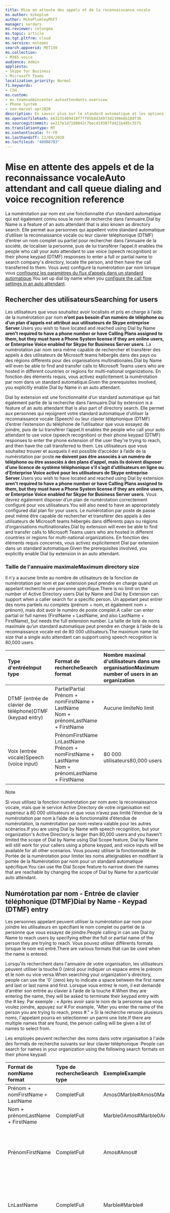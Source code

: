 ```yaml
---
title: Mise en attente des appels et de la reconnaissance vocale
ms.author: mikeplum
author: MikePlumleyMSFT
manager: serdars
ms.reviewer: colongma
ms.topic: article
ms.tgt.pltfrm: cloud
ms.service: msteams
search.appverid: MET150
ms.collection:
- M365-voice
audience: Admin
appliesto:
- Skype for Business
- Microsoft Teams
localization_priority: Normal
f1.keywords:
- CSH
ms.custom:
- ms.teamsadmincenter.autoattendants.overview
- Phone System
- seo-marvel-apr2020
description: En savoir plus sur le standard automatique et les options de numérotation de la file d’attente et de reconnaissance vocale dans Teams.
ms.openlocfilehash: b63235409418f7ff05b8d34973d2390e6b18df36
ms.sourcegitcommit: ee217e1d7188842c7becd19387fd421b485c3575
ms.translationtype: MT
ms.contentlocale: fr-FR
ms.lasthandoff: 11/04/2020
ms.locfileid: "48908703"
---
```

# <a name="auto-attendant-and-call-queue-dialing-and-voice-recognition-reference"></a><span data-ttu-id="b27c0-103">Mise en attente des appels et de la reconnaissance vocale</span><span class="sxs-lookup"><span data-stu-id="b27c0-103">Auto attendant and call queue dialing and voice recognition reference</span></span>

<span data-ttu-id="b27c0-104">La numérotation par nom est une fonctionnalité d’un standard automatique qui est également connu sous le nom de recherche dans l’annuaire.</span><span class="sxs-lookup"><span data-stu-id="b27c0-104">Dial by Name is a feature of an auto attendant that is also known as directory search.</span></span> <span data-ttu-id="b27c0-105">Elle permet aux personnes qui appellent votre standard automatique d’utiliser la reconnaissance vocale ou leur clavier téléphonique (DTMF) d’entrer un nom complet ou partiel pour rechercher dans l’annuaire de la société, de localiser la personne, puis de lui transférer l’appel.</span><span class="sxs-lookup"><span data-stu-id="b27c0-105">It enables the people who call your auto attendant to use voice (speech recognition) or their phone keypad (DTMF) responses to enter a full or partial name to search company's directory, locate the person, and then have the call transferred to them.</span></span> <span data-ttu-id="b27c0-106">Vous avez configuré la numérotation par nom lorsque vous [configurez les paramètres du flux d’appels dans un standard automatique](create-a-phone-system-auto-attendant.md#call-flow).</span><span class="sxs-lookup"><span data-stu-id="b27c0-106">You set up dial by name when you [configure the call flow settings in an auto attendant](create-a-phone-system-auto-attendant.md#call-flow).</span></span>

## <a name="searching-for-users"></a><span data-ttu-id="b27c0-107">Rechercher des utilisateurs</span><span class="sxs-lookup"><span data-stu-id="b27c0-107">Searching for users</span></span>

<span data-ttu-id="b27c0-108">Les utilisateurs que vous souhaitez avoir localisés et pris en charge à l’aide de la numérotation par nom **n’ont pas besoin d’un numéro de téléphone ou d’un plan d’appels est attribué aux utilisateurs de Skype entreprise Server**.</span><span class="sxs-lookup"><span data-stu-id="b27c0-108">Users you wish to have located and reached using Dial by Name **aren't required to have a phone number or have Calling Plans assigned to them, but they must have a Phone System license if they are online users, or Enterprise Voice enabled for Skype for Business Server users**.</span></span> <span data-ttu-id="b27c0-109">La numérotation par nom sera même capable de rechercher et transférer des appels à des utilisateurs de Microsoft teams hébergés dans des pays ou des régions différents pour des organisations multinationales.</span><span class="sxs-lookup"><span data-stu-id="b27c0-109">Dial by Name will even be able to find and transfer calls to Microsoft Teams users who are hosted in different countries or regions for multi-national organizations.</span></span> <span data-ttu-id="b27c0-110">En fonction des éléments requis, vous activez explicitement la numérotation par nom dans un standard automatique.</span><span class="sxs-lookup"><span data-stu-id="b27c0-110">Given the prerequisites involved, you explicitly enable Dial by Name in an auto attendant.</span></span>

<span data-ttu-id="b27c0-111">Dial by extension est une fonctionnalité d’un standard automatique qui fait également partie de la recherche dans l’annuaire.</span><span class="sxs-lookup"><span data-stu-id="b27c0-111">Dial by extension is a feature of an auto attendant that is also part of directory search.</span></span> <span data-ttu-id="b27c0-112">Elle permet aux personnes qui rejoignent votre standard automatique d’utiliser la reconnaissance vocale (Speech) ou leur clavier téléphonique (DTMF) d’entrer l’extension du téléphone de l’utilisateur que vous essayez de joindre, puis de lui transférer l’appel.</span><span class="sxs-lookup"><span data-stu-id="b27c0-112">It enables the people who call your auto attendant to use voice (speech recognition) or their phone keypad (DTMF) responses to enter the phone extension of the user they're trying to reach, and then have the call transferred to them.</span></span> <span data-ttu-id="b27c0-113">Les utilisateurs que vous souhaitez trouver et auxquels il est possible d’accéder à l’aide de la numérotation par poste  **ne doivent pas être associés à un numéro de téléphone ou être associés à des plans d’appel, mais ils doivent disposer d’une licence de système téléphonique s’il s’agit d’utilisateurs en ligne ou d’Enterprise Voice activé pour les utilisateurs de Skype entreprise Server**.</span><span class="sxs-lookup"><span data-stu-id="b27c0-113">Users you wish to have located and reached using Dial by extension  **aren't required to have a phone number or have Calling Plans assigned to them, but they must have a Phone System license if they are online users, or Enterprise Voice enabled for Skype for Business Server users**.</span></span> <span data-ttu-id="b27c0-114">Vous devrez également disposer d’un plan de numérotation correctement configuré pour vos utilisateurs.</span><span class="sxs-lookup"><span data-stu-id="b27c0-114">You will also need to have an appropriately configured dial plan for your users.</span></span> <span data-ttu-id="b27c0-115">Le numérotation par poste de passe peut même être capable de rechercher et transférer des appels à des utilisateurs de Microsoft teams hébergés dans différents pays ou régions d’organisations multinationales.</span><span class="sxs-lookup"><span data-stu-id="b27c0-115">Dial by extension  will even be able to find and transfer calls to Microsoft Teams users who are hosted in different countries or regions for multi-national organizations.</span></span> <span data-ttu-id="b27c0-116">En fonction des éléments requis concernés, vous activez explicitement Dial par extension dans un standard automatique.</span><span class="sxs-lookup"><span data-stu-id="b27c0-116">Given the prerequisites involved, you explicitly enable Dial by extension in an auto attendant.</span></span>

### <a name="maximum-directory-size"></a><span data-ttu-id="b27c0-117">Taille de l'annuaire maximale</span><span class="sxs-lookup"><span data-stu-id="b27c0-117">Maximum directory size</span></span>

<span data-ttu-id="b27c0-118">Il n’y a aucune limite au nombre de utilisateurs de la fonction de numérotation par nom et par extension peut prendre en charge quand un appelant recherche une personne spécifique.</span><span class="sxs-lookup"><span data-stu-id="b27c0-118">There is no limit on the number of Active Directory users  Dial by Name and Dial by Extension can support when a caller search for a specific person.</span></span> <span data-ttu-id="b27c0-119">Un appelant peut entrer des noms partiels ou complets (prénom + nom, et également nom + prénom), mais doit avoir le numéro de poste complet.</span><span class="sxs-lookup"><span data-stu-id="b27c0-119">A caller can enter partial or full names (FirstName + LastName, and also LastName + FirstName), but needs the full extension number.</span></span> <span data-ttu-id="b27c0-120">La taille de liste de noms maximale qu’un standard automatique peut prendre en charge à l’aide de la reconnaissance vocale est de 80 000 utilisateurs.</span><span class="sxs-lookup"><span data-stu-id="b27c0-120">The maximum name list size that a single auto attendant can support using speech recognition is 80,000 users.</span></span>
  
|<span data-ttu-id="b27c0-121">Type d'entrée</span><span class="sxs-lookup"><span data-stu-id="b27c0-121">Input type</span></span>|<span data-ttu-id="b27c0-122">Format de recherche</span><span class="sxs-lookup"><span data-stu-id="b27c0-122">Search format</span></span>|<span data-ttu-id="b27c0-123">Nombre maximal d'utilisateurs dans une organisation</span><span class="sxs-lookup"><span data-stu-id="b27c0-123">Maximum number of users in an organization</span></span>|
|:-----|:-----|:-----|
|<span data-ttu-id="b27c0-124">DTMF (entrée de clavier de téléphone)</span><span class="sxs-lookup"><span data-stu-id="b27c0-124">DTMF (keypad entry)</span></span> |<span data-ttu-id="b27c0-125">Partiel</span><span class="sxs-lookup"><span data-stu-id="b27c0-125">Partial</span></span>  <br/> <span data-ttu-id="b27c0-126">Prénom + nom</span><span class="sxs-lookup"><span data-stu-id="b27c0-126">FirstName + LastName</span></span>  <br/> <span data-ttu-id="b27c0-127">Nom + prénom</span><span class="sxs-lookup"><span data-stu-id="b27c0-127">LastName + FirstName</span></span> |<span data-ttu-id="b27c0-128">Aucune limite</span><span class="sxs-lookup"><span data-stu-id="b27c0-128">No limit</span></span>  |
|<span data-ttu-id="b27c0-129">Voix (entrée vocale)</span><span class="sxs-lookup"><span data-stu-id="b27c0-129">Speech (voice input)</span></span> |<span data-ttu-id="b27c0-130">Prénom</span><span class="sxs-lookup"><span data-stu-id="b27c0-130">FirstName</span></span>  <br/> <span data-ttu-id="b27c0-131">Ln</span><span class="sxs-lookup"><span data-stu-id="b27c0-131">LastName</span></span>  <br/> <span data-ttu-id="b27c0-132">Prénom + nom</span><span class="sxs-lookup"><span data-stu-id="b27c0-132">FirstName + LastName</span></span>  <br/> <span data-ttu-id="b27c0-133">Nom + prénom</span><span class="sxs-lookup"><span data-stu-id="b27c0-133">LastName + FirstName</span></span>  | <span data-ttu-id="b27c0-134">80 000 utilisateurs</span><span class="sxs-lookup"><span data-stu-id="b27c0-134">80,000 users</span></span> |

> [!NOTE]
> <span data-ttu-id="b27c0-135">Si vous utilisez la fonction numérotation par nom avec la reconnaissance vocale, mais que le service Active Directory de votre organisation est supérieur à 80 000 utilisateurs et que vous n’avez pas limité l’étendue de la numérotation par nom à l’aide de la fonctionnalité d’étendue de numérotation, la numérotation par nom restera valable pour les autres scénarios.</span><span class="sxs-lookup"><span data-stu-id="b27c0-135">If you are using Dial by Name with speech recognition, but your organization's Active Directory is larger than 80,000 users and you haven't limited the scope of Dial by Name using Dial Scope feature, Dial by Name will still work for your callers using a phone keypad, and voice inputs will be available for all other scenarios.</span></span> <span data-ttu-id="b27c0-136">Vous pouvez utiliser la fonctionnalité de Portée de la numérotation pour limiter les noms atteignables en modifiant la portée de la Numérotation par nom pour un standard automatique spécifique.</span><span class="sxs-lookup"><span data-stu-id="b27c0-136">You can use the Dial Scope feature to narrow down the names that are reachable by changing the scope of Dial by Name for a particular auto attendant.</span></span>
  
## <a name="dial-by-name---keypad-dtmf-entry"></a><span data-ttu-id="b27c0-137">Numérotation par nom - Entrée de clavier téléphonique (DTMF)</span><span class="sxs-lookup"><span data-stu-id="b27c0-137">Dial by Name - Keypad (DTMF) entry</span></span>
<span data-ttu-id="b27c0-138">Les personnes appelant peuvent utiliser la numérotation par nom pour joindre les utilisateurs en spécifiant le nom complet ou partiel de la personne que vous essayez de joindre.</span><span class="sxs-lookup"><span data-stu-id="b27c0-138">People calling in can use Dial by Name to reach users by specifying either the full or partial name of the person they are trying to reach.</span></span> <span data-ttu-id="b27c0-139">Vous pouvez utiliser différents formats lorsque le nom est entré.</span><span class="sxs-lookup"><span data-stu-id="b27c0-139">There are various formats that can be used when the name is entered.</span></span>

<span data-ttu-id="b27c0-140">Lorsqu'ils recherchent dans l'annuaire de votre organisation, les utilisateurs peuvent utiliser la touche 0 (zéro) pour indiquer un espace entre le prénom et le nom ou vice versa.</span><span class="sxs-lookup"><span data-stu-id="b27c0-140">When searching your organization's directory, people can use the '0' (zero) key to indicate a space between the first name and last or last name and first.</span></span> <span data-ttu-id="b27c0-141">Lorsque vous entrez le nom, il est demandé d’arrêter son entrée au clavier à l’aide de la touche #.</span><span class="sxs-lookup"><span data-stu-id="b27c0-141">When they are entering the name, they will be asked to terminate their keypad entry with the # key.</span></span> <span data-ttu-id="b27c0-142">Par exemple : « Après avoir saisi le nom de la personne que vous voulez joindre, appuyez sur #.</span><span class="sxs-lookup"><span data-stu-id="b27c0-142">For example, "After you enter the name of the person you are trying to reach, press #."</span></span> <span data-ttu-id="b27c0-143">» Si la recherche renvoie plusieurs noms, l'appelant pourra en sélectionner un parmi une liste.</span><span class="sxs-lookup"><span data-stu-id="b27c0-143">If there are multiple names that are found, the person calling will be given a list of names to select from.</span></span>
  
<span data-ttu-id="b27c0-144">Les employés peuvent rechercher des noms dans votre organisation à l'aide des formats de recherche suivants sur leur clavier téléphonique :</span><span class="sxs-lookup"><span data-stu-id="b27c0-144">People can search for names in your organization using the following search formats on their phone keypad:</span></span>
  
|<span data-ttu-id="b27c0-145">Format de nom</span><span class="sxs-lookup"><span data-stu-id="b27c0-145">Name format</span></span>|<span data-ttu-id="b27c0-146">Type de recherche</span><span class="sxs-lookup"><span data-stu-id="b27c0-146">Search type</span></span>|<span data-ttu-id="b27c0-147">Exemple</span><span class="sxs-lookup"><span data-stu-id="b27c0-147">Example</span></span>|<span data-ttu-id="b27c0-148">Résultat de recherche</span><span class="sxs-lookup"><span data-stu-id="b27c0-148">Search result</span></span>|
|:-----|:-----|:-----|:-----|
|<span data-ttu-id="b27c0-149">Prénom + nom</span><span class="sxs-lookup"><span data-stu-id="b27c0-149">FirstName + LastName</span></span> |<span data-ttu-id="b27c0-150">Complet</span><span class="sxs-lookup"><span data-stu-id="b27c0-150">Full</span></span>  |<span data-ttu-id="b27c0-151">Amos0Marble#</span><span class="sxs-lookup"><span data-stu-id="b27c0-151">Amos0Marble#</span></span> |<span data-ttu-id="b27c0-152">Amos Marble</span><span class="sxs-lookup"><span data-stu-id="b27c0-152">Amos Marble</span></span> |
|<span data-ttu-id="b27c0-153">Nom + prénom</span><span class="sxs-lookup"><span data-stu-id="b27c0-153">LastName + FirstName</span></span> |<span data-ttu-id="b27c0-154">Complet</span><span class="sxs-lookup"><span data-stu-id="b27c0-154">Full</span></span> |<span data-ttu-id="b27c0-155">Marble0Amos#</span><span class="sxs-lookup"><span data-stu-id="b27c0-155">Marble0Amos#</span></span>  |<span data-ttu-id="b27c0-156">Amos Marble</span><span class="sxs-lookup"><span data-stu-id="b27c0-156">Amos Marble</span></span> |
|<span data-ttu-id="b27c0-157">Prénom</span><span class="sxs-lookup"><span data-stu-id="b27c0-157">FirstName</span></span>  |<span data-ttu-id="b27c0-158">Complet</span><span class="sxs-lookup"><span data-stu-id="b27c0-158">Full</span></span>   |<span data-ttu-id="b27c0-159">Amos#</span><span class="sxs-lookup"><span data-stu-id="b27c0-159">Amos#</span></span>   |<span data-ttu-id="b27c0-160">Appuyez sur 1 pour Amos Marble</span><span class="sxs-lookup"><span data-stu-id="b27c0-160">Press 1 for Amos Marble</span></span>  <br/> <span data-ttu-id="b27c0-161">Appuyez sur 2 pour Amos Marcus</span><span class="sxs-lookup"><span data-stu-id="b27c0-161">Press 2 for Amos Marcus</span></span> |
|<span data-ttu-id="b27c0-162">Ln</span><span class="sxs-lookup"><span data-stu-id="b27c0-162">LastName</span></span> |<span data-ttu-id="b27c0-163">Complet</span><span class="sxs-lookup"><span data-stu-id="b27c0-163">Full</span></span> |<span data-ttu-id="b27c0-164">Marble#</span><span class="sxs-lookup"><span data-stu-id="b27c0-164">Marble#</span></span>  |<span data-ttu-id="b27c0-165">Appuyez sur 1 pour Amos Marble</span><span class="sxs-lookup"><span data-stu-id="b27c0-165">Press 1 for Amos Marble</span></span>  <br/> <span data-ttu-id="b27c0-166">Appuyez sur 2 pour Mary Marble</span><span class="sxs-lookup"><span data-stu-id="b27c0-166">Press 2 for Mary Marble</span></span> |
|<span data-ttu-id="b27c0-167">Prénom ou nom</span><span class="sxs-lookup"><span data-stu-id="b27c0-167">FirstName or LastName</span></span> |<span data-ttu-id="b27c0-168">Partiel</span><span class="sxs-lookup"><span data-stu-id="b27c0-168">Partial</span></span> |<span data-ttu-id="b27c0-169">Mar#</span><span class="sxs-lookup"><span data-stu-id="b27c0-169">Mar#</span></span> |<span data-ttu-id="b27c0-170">Appuyez sur 1 pour Mary Marble</span><span class="sxs-lookup"><span data-stu-id="b27c0-170">Press 1 for Mary Marble</span></span>  <br/> <span data-ttu-id="b27c0-171">Appuyez sur 2 pour Mary Jones</span><span class="sxs-lookup"><span data-stu-id="b27c0-171">Press 2 for Mary Jones</span></span>  <br/> <span data-ttu-id="b27c0-172">Appuyez sur 3 pour Amos Marcus</span><span class="sxs-lookup"><span data-stu-id="b27c0-172">Press 3 for Amos Marcus</span></span> |
|<span data-ttu-id="b27c0-173">Prénom + nom</span><span class="sxs-lookup"><span data-stu-id="b27c0-173">FirsName + LastName</span></span> |<span data-ttu-id="b27c0-174">Partiel</span><span class="sxs-lookup"><span data-stu-id="b27c0-174">Partial</span></span> |<span data-ttu-id="b27c0-175">Amos0Mar #</span><span class="sxs-lookup"><span data-stu-id="b27c0-175">Amos0Mar#</span></span> |<span data-ttu-id="b27c0-176">Appuyez sur 1 pour Amos Marble</span><span class="sxs-lookup"><span data-stu-id="b27c0-176">Press 1 for Amos Marble</span></span>  <br/> <span data-ttu-id="b27c0-177">Appuyez sur 2 pour Amos Marcus</span><span class="sxs-lookup"><span data-stu-id="b27c0-177">Press 2 for Amos Marcus</span></span> |
|<span data-ttu-id="b27c0-178">Nom + prénom</span><span class="sxs-lookup"><span data-stu-id="b27c0-178">LastName + FirstName</span></span> |<span data-ttu-id="b27c0-179">Partiel</span><span class="sxs-lookup"><span data-stu-id="b27c0-179">Partial</span></span> |<span data-ttu-id="b27c0-180">Mar0Am#</span><span class="sxs-lookup"><span data-stu-id="b27c0-180">Mar0Am#</span></span> |<span data-ttu-id="b27c0-181">Appuyez sur 1 pour Amos Marble</span><span class="sxs-lookup"><span data-stu-id="b27c0-181">Press 1 for Amos Marble</span></span>  <br/> <span data-ttu-id="b27c0-182">Appuyez sur 2 pour Amos Marcus</span><span class="sxs-lookup"><span data-stu-id="b27c0-182">Press 2 for Amos Marcus</span></span> |

<span data-ttu-id="b27c0-183">Plusieurs caractères spéciaux sont utilisés pour rechercher des personnes à l'aide d'un clavier téléphonique.</span><span class="sxs-lookup"><span data-stu-id="b27c0-183">There are several special characters that are used when searching for people using a phone keypad.</span></span> <span data-ttu-id="b27c0-184">Par exemple, la personne sera invitée à utiliser la touche dièse (#), tandis que la touche zéro (0) est utilisée pour un espace entre les noms.</span><span class="sxs-lookup"><span data-stu-id="b27c0-184">For example, the person will be asked to use the pound key (#), while the zero (0) key is used for a space between names.</span></span> <span data-ttu-id="b27c0-185">Appuyer sur la touche étoile (\*) permet de répéter la liste des correspondances de noms.</span><span class="sxs-lookup"><span data-stu-id="b27c0-185">Pressing the star key (\*) will repeat the list of matching names to the person.</span></span>
  
|<span data-ttu-id="b27c0-186">Caractère spécial du clavier téléphonique</span><span class="sxs-lookup"><span data-stu-id="b27c0-186">Special phone keypad character</span></span>|<span data-ttu-id="b27c0-187">Signification</span><span class="sxs-lookup"><span data-stu-id="b27c0-187">What it means</span></span>|
|:-----|:-----|
|#   |<span data-ttu-id="b27c0-188">Caractère de fin de saisie d'un nom</span><span class="sxs-lookup"><span data-stu-id="b27c0-188">End character when entering a name.</span></span> |
|<span data-ttu-id="b27c0-189">0,4</span><span class="sxs-lookup"><span data-stu-id="b27c0-189">0</span></span>   |<span data-ttu-id="b27c0-190">Espace entre les noms</span><span class="sxs-lookup"><span data-stu-id="b27c0-190">Space between names.</span></span> |
|*    |<span data-ttu-id="b27c0-191">Répétition de la liste de correspondances de noms</span><span class="sxs-lookup"><span data-stu-id="b27c0-191">Repeat the list of matching names.</span></span> |

### <a name="dial-by-name---name-recognition-with-speech"></a><span data-ttu-id="b27c0-192">Numérotation par nom - Reconnaissance vocale de nom</span><span class="sxs-lookup"><span data-stu-id="b27c0-192">Dial by Name - Name recognition with speech</span></span>

<span data-ttu-id="b27c0-193">Les personnes peuvent effectuer des recherches dans leur organisation par le biais de leur voix (reconnaissance vocale).</span><span class="sxs-lookup"><span data-stu-id="b27c0-193">People can search for others in their organization with their voice (speech recognition).</span></span> <span data-ttu-id="b27c0-194">Ils peuvent également joindre tout le monde dans Active Directory en indiquant le nom complet ou partiel de la personne qu’il essaie de rechercher.</span><span class="sxs-lookup"><span data-stu-id="b27c0-194">They can also reach anyone in  Active Directory by saying the full or partial name of the person they are trying to locate.</span></span> <span data-ttu-id="b27c0-195">L’utilisation des entrées vocales peut reconnaître les noms dans divers formats, dont prénom, nom, prénom + nom ou nom + prénom.</span><span class="sxs-lookup"><span data-stu-id="b27c0-195">Using voice inputs can recognize names in various formats, including FirstName, LastName, FirstName + LastName, or LastName + FirstName.</span></span>
  
<span data-ttu-id="b27c0-196">Vous pouvez activer la reconnaissance vocale pour un standard automatique, mais celle-ci n’est pas désactivée.</span><span class="sxs-lookup"><span data-stu-id="b27c0-196">You can enable speech recognition for an auto attendant, but phone keypad entry (DTMF) isn't disabled.</span></span> <span data-ttu-id="b27c0-197">Le clavier numérique peut être utilisé à tout moment, même si la reconnaissance vocale est activée sur le standard automatique.</span><span class="sxs-lookup"><span data-stu-id="b27c0-197">Phone keypad entry can be used at any time even if speech recognition is enabled on the auto attendant.</span></span>
  
<span data-ttu-id="b27c0-198">Comme avec l’entrée de clavier téléphonique, si plusieurs noms sont trouvés, la personne qui appelle entend une liste de noms parmi lesquels sélectionner.</span><span class="sxs-lookup"><span data-stu-id="b27c0-198">As with phone keypad entry, if multiple names are found, the person calling hears a list of names to select from.</span></span>
  
<span data-ttu-id="b27c0-199">Les appelants peuvent prononcer les noms dans les formats suivants :</span><span class="sxs-lookup"><span data-stu-id="b27c0-199">Callers can say names in the following formats:</span></span>
  
|<span data-ttu-id="b27c0-200">Nom avec la reconnaissance vocale</span><span class="sxs-lookup"><span data-stu-id="b27c0-200">Name with speech</span></span>|<span data-ttu-id="b27c0-201">Type de recherche</span><span class="sxs-lookup"><span data-stu-id="b27c0-201">Search type</span></span>|<span data-ttu-id="b27c0-202">Exemple</span><span class="sxs-lookup"><span data-stu-id="b27c0-202">Example</span></span>|<span data-ttu-id="b27c0-203">Résultat de recherche</span><span class="sxs-lookup"><span data-stu-id="b27c0-203">Search result</span></span>|
|:-----|:-----|:-----|:-----|
|<span data-ttu-id="b27c0-204">Prénom + nom</span><span class="sxs-lookup"><span data-stu-id="b27c0-204">FirstName + LastName</span></span> |<span data-ttu-id="b27c0-205">Complet</span><span class="sxs-lookup"><span data-stu-id="b27c0-205">Full</span></span> |<span data-ttu-id="b27c0-206">Amos Marble</span><span class="sxs-lookup"><span data-stu-id="b27c0-206">Amos Marble</span></span> |<span data-ttu-id="b27c0-207">Amos Marble</span><span class="sxs-lookup"><span data-stu-id="b27c0-207">Amos Marble</span></span> |
|<span data-ttu-id="b27c0-208">Nom + prénom</span><span class="sxs-lookup"><span data-stu-id="b27c0-208">LastName + FirstName</span></span> |<span data-ttu-id="b27c0-209">Complet</span><span class="sxs-lookup"><span data-stu-id="b27c0-209">Full</span></span>  |<span data-ttu-id="b27c0-210">Marble Amos</span><span class="sxs-lookup"><span data-stu-id="b27c0-210">Marble Amos</span></span> |<span data-ttu-id="b27c0-211">Amos Marble</span><span class="sxs-lookup"><span data-stu-id="b27c0-211">Amos Marble</span></span> |
|<span data-ttu-id="b27c0-212">Prénom</span><span class="sxs-lookup"><span data-stu-id="b27c0-212">FirstName</span></span> |<span data-ttu-id="b27c0-213">Complet</span><span class="sxs-lookup"><span data-stu-id="b27c0-213">Full</span></span> |<span data-ttu-id="b27c0-214">Amos</span><span class="sxs-lookup"><span data-stu-id="b27c0-214">Amos</span></span> |<span data-ttu-id="b27c0-215">Appuyez sur 1 ou dites 1 pour Amos Marble</span><span class="sxs-lookup"><span data-stu-id="b27c0-215">Press or say 1 for Amos Marble</span></span>  <br/> <span data-ttu-id="b27c0-216">Appuyez sur 2 ou dites 1 pour Amos Jones</span><span class="sxs-lookup"><span data-stu-id="b27c0-216">Press or say 2 for Amos Jones</span></span> |
|<span data-ttu-id="b27c0-217">Ln</span><span class="sxs-lookup"><span data-stu-id="b27c0-217">LastName</span></span> |<span data-ttu-id="b27c0-218">Complet</span><span class="sxs-lookup"><span data-stu-id="b27c0-218">Full</span></span> |<span data-ttu-id="b27c0-219">Marble</span><span class="sxs-lookup"><span data-stu-id="b27c0-219">Marble</span></span> |<span data-ttu-id="b27c0-220">Appuyez sur 1 ou dites 1 pour Amos Marble</span><span class="sxs-lookup"><span data-stu-id="b27c0-220">Press or say 1 for Amos Marble</span></span>  <br/> <span data-ttu-id="b27c0-221">Appuyez sur 2 ou dites 1 pour Ben Marble</span><span class="sxs-lookup"><span data-stu-id="b27c0-221">Press or say 2 for Ben Marble</span></span> |
|<span data-ttu-id="b27c0-222">Prénom ou nom</span><span class="sxs-lookup"><span data-stu-id="b27c0-222">FirstName or LastName</span></span> |<span data-ttu-id="b27c0-223">Partiel</span><span class="sxs-lookup"><span data-stu-id="b27c0-223">Partial</span></span> |<span data-ttu-id="b27c0-224">Mer</span><span class="sxs-lookup"><span data-stu-id="b27c0-224">Mar</span></span> |<span data-ttu-id="b27c0-225">Appuyez sur 1 ou dites 1 pour Mary Marble</span><span class="sxs-lookup"><span data-stu-id="b27c0-225">Press or say 1 for Mary Marble</span></span>  <br/> <span data-ttu-id="b27c0-226">Appuyez sur 2 ou dites 2 pour Mary Jones</span><span class="sxs-lookup"><span data-stu-id="b27c0-226">Press or say 2 for Mary Jones</span></span>  <br/> <span data-ttu-id="b27c0-227">Appuyez ou dites 3 pour Amos Marcus</span><span class="sxs-lookup"><span data-stu-id="b27c0-227">Press or say 3 for Amos Marcus</span></span> |
|<span data-ttu-id="b27c0-228">Prénom + nom</span><span class="sxs-lookup"><span data-stu-id="b27c0-228">FirsName + LastName</span></span> |<span data-ttu-id="b27c0-229">Partiel</span><span class="sxs-lookup"><span data-stu-id="b27c0-229">Partial</span></span> |<span data-ttu-id="b27c0-230">Amos mars</span><span class="sxs-lookup"><span data-stu-id="b27c0-230">Amos Mar</span></span> |<span data-ttu-id="b27c0-231">Appuyez sur 1 ou dites 1 pour Amos Marble</span><span class="sxs-lookup"><span data-stu-id="b27c0-231">Press or say 1 for Amos Marble</span></span>  <br/> <span data-ttu-id="b27c0-232">Appuyez sur 2 ou dites 2 pour Amos Marcus</span><span class="sxs-lookup"><span data-stu-id="b27c0-232">Press or say 2 for Amos Marcus</span></span> |


> [!NOTE]
> <span data-ttu-id="b27c0-233">Le nom d’un nouvel utilisateur peut nécessiter un délai de 36 heures (par nom) dans l’annuaire pour composer un numéro avec la reconnaissance vocale en raison d’un décalage de réplication Active Directory.</span><span class="sxs-lookup"><span data-stu-id="b27c0-233">It might take up to 36 hours for a new user to have their name listed in the directory for Dial by Name with speech recognition due to Active Directory replication lag.</span></span>
  
## <a name="language-support"></a><span data-ttu-id="b27c0-234">Prise en charge des langues</span><span class="sxs-lookup"><span data-stu-id="b27c0-234">Language support</span></span>

<span data-ttu-id="b27c0-235">Les langues suivantes sont disponibles pour la synthèse vocale utilisée avec les invites de courrier :</span><span class="sxs-lookup"><span data-stu-id="b27c0-235">The following languages are available for text-to-speech used with outgoing prompts:</span></span>
  
|-|-|-|
|:-----|:-----|:-----|
|<span data-ttu-id="b27c0-236">Arabe (EG)</span><span class="sxs-lookup"><span data-stu-id="b27c0-236">Arabic (EG)</span></span>  |<span data-ttu-id="b27c0-237">Anglais (NZ)</span><span class="sxs-lookup"><span data-stu-id="b27c0-237">English (NZ)</span></span>  |<span data-ttu-id="b27c0-238">Coréen (KO)</span><span class="sxs-lookup"><span data-stu-id="b27c0-238">Korean (KO)</span></span>  |
|<span data-ttu-id="b27c0-239">Chinois (HK)</span><span class="sxs-lookup"><span data-stu-id="b27c0-239">Chinese (HK)</span></span>  |<span data-ttu-id="b27c0-240">Anglais (Royaume-Uni)</span><span class="sxs-lookup"><span data-stu-id="b27c0-240">English (UK)</span></span> |<span data-ttu-id="b27c0-241">Norvégien (NO)</span><span class="sxs-lookup"><span data-stu-id="b27c0-241">Norwegian (NO)</span></span>  |
|<span data-ttu-id="b27c0-242">Chinois (TW)</span><span class="sxs-lookup"><span data-stu-id="b27c0-242">Chinese (TW)</span></span> |<span data-ttu-id="b27c0-243">Anglais (É.U.)</span><span class="sxs-lookup"><span data-stu-id="b27c0-243">English (US)</span></span> |<span data-ttu-id="b27c0-244">Polonais (PL)</span><span class="sxs-lookup"><span data-stu-id="b27c0-244">Polish (PL)</span></span>  |
|<span data-ttu-id="b27c0-245">Chinois (ZH)</span><span class="sxs-lookup"><span data-stu-id="b27c0-245">Chinese (ZH)</span></span> |<span data-ttu-id="b27c0-246">Finnois (FI)</span><span class="sxs-lookup"><span data-stu-id="b27c0-246">Finnish (FI)</span></span> |<span data-ttu-id="b27c0-247">Portugais (BR)</span><span class="sxs-lookup"><span data-stu-id="b27c0-247">Portuguese (BR)</span></span> |
|<span data-ttu-id="b27c0-248">Danois (DA)</span><span class="sxs-lookup"><span data-stu-id="b27c0-248">Danish (DA)</span></span>  |<span data-ttu-id="b27c0-249">Français (CA)</span><span class="sxs-lookup"><span data-stu-id="b27c0-249">French (CA)</span></span>  |<span data-ttu-id="b27c0-250">Portugais (PT)</span><span class="sxs-lookup"><span data-stu-id="b27c0-250">Portuguese (PT)</span></span> |
|<span data-ttu-id="b27c0-251">Néerlandais (NL)</span><span class="sxs-lookup"><span data-stu-id="b27c0-251">Dutch (NL)</span></span>   |<span data-ttu-id="b27c0-252">Français (FR)</span><span class="sxs-lookup"><span data-stu-id="b27c0-252">French (FR)</span></span>  |<span data-ttu-id="b27c0-253">Russe (RU)</span><span class="sxs-lookup"><span data-stu-id="b27c0-253">Russian (RU)</span></span> |
|<span data-ttu-id="b27c0-254">Anglais (AU)</span><span class="sxs-lookup"><span data-stu-id="b27c0-254">English (AU)</span></span>  |<span data-ttu-id="b27c0-255">Allemand (DE)</span><span class="sxs-lookup"><span data-stu-id="b27c0-255">German (DE)</span></span> |<span data-ttu-id="b27c0-256">Espagnol (ES)</span><span class="sxs-lookup"><span data-stu-id="b27c0-256">Spanish (ES)</span></span>  |
|<span data-ttu-id="b27c0-257">Anglais (CA)</span><span class="sxs-lookup"><span data-stu-id="b27c0-257">English (CA)</span></span>  |<span data-ttu-id="b27c0-258">Italien (IT)</span><span class="sxs-lookup"><span data-stu-id="b27c0-258">Italian (IT)</span></span> |<span data-ttu-id="b27c0-259">Espagnol (MX)</span><span class="sxs-lookup"><span data-stu-id="b27c0-259">Spanish (MX)</span></span>|
|<span data-ttu-id="b27c0-260">Anglais (IN)</span><span class="sxs-lookup"><span data-stu-id="b27c0-260">English (IN)</span></span>  |<span data-ttu-id="b27c0-261">Japonais (JP)</span><span class="sxs-lookup"><span data-stu-id="b27c0-261">Japanese (JP)</span></span> |<span data-ttu-id="b27c0-262">Suédois (SV)</span><span class="sxs-lookup"><span data-stu-id="b27c0-262">Swedish (SV)</span></span>|

<span data-ttu-id="b27c0-263">L’entrée de reconnaissance vocale pour les standards automatiques est disponible dans les langues suivantes :</span><span class="sxs-lookup"><span data-stu-id="b27c0-263">Speech recognition input for auto attendants is available in the following languages:</span></span>
  
|-|-|
|:-----|:-----|
|<span data-ttu-id="b27c0-264">Chinois (ZH)</span><span class="sxs-lookup"><span data-stu-id="b27c0-264">Chinese (ZH)</span></span>  |<span data-ttu-id="b27c0-265">Français (FR)</span><span class="sxs-lookup"><span data-stu-id="b27c0-265">French (FR)</span></span>  |
|<span data-ttu-id="b27c0-266">Anglais (AU)</span><span class="sxs-lookup"><span data-stu-id="b27c0-266">English (AU)</span></span>  |<span data-ttu-id="b27c0-267">Allemand (DE)</span><span class="sxs-lookup"><span data-stu-id="b27c0-267">German (DE)</span></span>  |
|<span data-ttu-id="b27c0-268">Anglais (CA)</span><span class="sxs-lookup"><span data-stu-id="b27c0-268">English (CA)</span></span>  |<span data-ttu-id="b27c0-269">Italien (IT)</span><span class="sxs-lookup"><span data-stu-id="b27c0-269">Italian (IT)</span></span>  |
|<span data-ttu-id="b27c0-270">Anglais (IN)</span><span class="sxs-lookup"><span data-stu-id="b27c0-270">English (IN)</span></span>  |<span data-ttu-id="b27c0-271">Japonais (JP)</span><span class="sxs-lookup"><span data-stu-id="b27c0-271">Japanese (JP)</span></span>  |
|<span data-ttu-id="b27c0-272">Anglais (Royaume-Uni)</span><span class="sxs-lookup"><span data-stu-id="b27c0-272">English (UK)</span></span>  |<span data-ttu-id="b27c0-273">Portugais (BR)</span><span class="sxs-lookup"><span data-stu-id="b27c0-273">Portuguese (BR)</span></span>  |
|<span data-ttu-id="b27c0-274">Anglais (É.U.)</span><span class="sxs-lookup"><span data-stu-id="b27c0-274">English (US)</span></span>  |<span data-ttu-id="b27c0-275">Espagnol (ES)</span><span class="sxs-lookup"><span data-stu-id="b27c0-275">Spanish (ES)</span></span>  |
|<span data-ttu-id="b27c0-276">Français (CA)</span><span class="sxs-lookup"><span data-stu-id="b27c0-276">French (CA)</span></span>   |<span data-ttu-id="b27c0-277">Espagnol (MX)</span><span class="sxs-lookup"><span data-stu-id="b27c0-277">Spanish (MX)</span></span>  |

<span data-ttu-id="b27c0-278">Les commandes vocales suivantes sont disponibles dans les 14 langues prises en charge par la reconnaissance vocale :</span><span class="sxs-lookup"><span data-stu-id="b27c0-278">The following voice commands are available in the 14 languages supported for speech recognition:</span></span>
  
|<span data-ttu-id="b27c0-279">Commande vocale</span><span class="sxs-lookup"><span data-stu-id="b27c0-279">Voice command</span></span>| <span data-ttu-id="b27c0-280">Correspond à</span><span class="sxs-lookup"><span data-stu-id="b27c0-280">Corresponds to</span></span> |
|:-----|:-----|
|<span data-ttu-id="b27c0-281">Oui</span><span class="sxs-lookup"><span data-stu-id="b27c0-281">Yes</span></span> | <span data-ttu-id="b27c0-282">Tapez 1 pour Oui.</span><span class="sxs-lookup"><span data-stu-id="b27c0-282">Press 1 for Yes.</span></span> |
|<span data-ttu-id="b27c0-283">Non</span><span class="sxs-lookup"><span data-stu-id="b27c0-283">No</span></span> | <span data-ttu-id="b27c0-284">Tapez 2 pour non.</span><span class="sxs-lookup"><span data-stu-id="b27c0-284">Press 2 for No.</span></span> |
|<span data-ttu-id="b27c0-285">Répéter</span><span class="sxs-lookup"><span data-stu-id="b27c0-285">Repeat</span></span> |<span data-ttu-id="b27c0-286">Répète la liste des options.</span><span class="sxs-lookup"><span data-stu-id="b27c0-286">Repeats the list of options.</span></span> <span data-ttu-id="b27c0-287">Dans le pavé numérique, appuyez sur \* pour répéter la liste des options.</span><span class="sxs-lookup"><span data-stu-id="b27c0-287">Press \* on the keypad to repeat the list of options.</span></span> |
|<span data-ttu-id="b27c0-288">Opérateur</span><span class="sxs-lookup"><span data-stu-id="b27c0-288">Operator</span></span> | <span data-ttu-id="b27c0-289">Appuyez sur 0 pour « opérateur ».</span><span class="sxs-lookup"><span data-stu-id="b27c0-289">Press 0 for "Operator"</span></span> |
|<span data-ttu-id="b27c0-290">Menu principal</span><span class="sxs-lookup"><span data-stu-id="b27c0-290">Main Menu</span></span>  |<span data-ttu-id="b27c0-291">Dirige l'appelant vers le menu principal du standard automatique.</span><span class="sxs-lookup"><span data-stu-id="b27c0-291">Brings the caller to the main menu of the auto attendant.</span></span> |
|<span data-ttu-id="b27c0-292">Zéro</span><span class="sxs-lookup"><span data-stu-id="b27c0-292">Zero</span></span> | <span data-ttu-id="b27c0-293">Appuyez sur 0 (par défaut, identique à « opérateur »).</span><span class="sxs-lookup"><span data-stu-id="b27c0-293">Press 0 (by default, same as "Operator").</span></span>|
|<span data-ttu-id="b27c0-294">Un</span><span class="sxs-lookup"><span data-stu-id="b27c0-294">One</span></span> | <span data-ttu-id="b27c0-295">Appuyez sur 1.</span><span class="sxs-lookup"><span data-stu-id="b27c0-295">Press 1.</span></span> |
|<span data-ttu-id="b27c0-296">Deux</span><span class="sxs-lookup"><span data-stu-id="b27c0-296">Two</span></span> | <span data-ttu-id="b27c0-297">Tapez 2.</span><span class="sxs-lookup"><span data-stu-id="b27c0-297">Press 2.</span></span> |
|<span data-ttu-id="b27c0-298">Trois</span><span class="sxs-lookup"><span data-stu-id="b27c0-298">Three</span></span>| <span data-ttu-id="b27c0-299">Tapez 3.</span><span class="sxs-lookup"><span data-stu-id="b27c0-299">Press 3.</span></span>|
|<span data-ttu-id="b27c0-300">Quatre</span><span class="sxs-lookup"><span data-stu-id="b27c0-300">Four</span></span> | <span data-ttu-id="b27c0-301">Appuyez sur 4.</span><span class="sxs-lookup"><span data-stu-id="b27c0-301">Press 4.</span></span> |
|<span data-ttu-id="b27c0-302">Cinq</span><span class="sxs-lookup"><span data-stu-id="b27c0-302">Five</span></span> | <span data-ttu-id="b27c0-303">Appuyez sur 5.</span><span class="sxs-lookup"><span data-stu-id="b27c0-303">Press 5.</span></span> |
|<span data-ttu-id="b27c0-304">Six</span><span class="sxs-lookup"><span data-stu-id="b27c0-304">Six</span></span>  | <span data-ttu-id="b27c0-305">Appuyez sur 6.</span><span class="sxs-lookup"><span data-stu-id="b27c0-305">Press 6.</span></span> |
|<span data-ttu-id="b27c0-306">Sept</span><span class="sxs-lookup"><span data-stu-id="b27c0-306">Seven</span></span> | <span data-ttu-id="b27c0-307">Appuyez sur 7.</span><span class="sxs-lookup"><span data-stu-id="b27c0-307">Press 7.</span></span>|
|<span data-ttu-id="b27c0-308">Huit</span><span class="sxs-lookup"><span data-stu-id="b27c0-308">Eight</span></span> |<span data-ttu-id="b27c0-309">Appuyez sur 8.</span><span class="sxs-lookup"><span data-stu-id="b27c0-309">Press 8.</span></span>|
|<span data-ttu-id="b27c0-310">Neuf</span><span class="sxs-lookup"><span data-stu-id="b27c0-310">Nine</span></span>  |<span data-ttu-id="b27c0-311">Appuyez sur 9.</span><span class="sxs-lookup"><span data-stu-id="b27c0-311">Press 9.</span></span>|

## <a name="related-topics"></a><span data-ttu-id="b27c0-312">Sujets associés</span><span class="sxs-lookup"><span data-stu-id="b27c0-312">Related topics</span></span>

[<span data-ttu-id="b27c0-313">Voici les avantages du système téléphonique</span><span class="sxs-lookup"><span data-stu-id="b27c0-313">Here's what you get with Phone System</span></span>](here-s-what-you-get-with-phone-system.md)

[<span data-ttu-id="b27c0-314">Obtenir des numéros de téléphone de service pour Skype Entreprise et Microsoft Teams</span><span class="sxs-lookup"><span data-stu-id="b27c0-314">Getting service phone numbers for Skype for Business and Microsoft Teams</span></span>](/microsoftteams/getting-service-phone-numbers)

[<span data-ttu-id="b27c0-315">Disponibilité des forfaits d’appels et de l’audioconférence selon les régions et les pays</span><span class="sxs-lookup"><span data-stu-id="b27c0-315">Country and region availability for Audio Conferencing and Calling Plans</span></span>](country-and-region-availability-for-audio-conferencing-and-calling-plans/country-and-region-availability-for-audio-conferencing-and-calling-plans.md)

[<span data-ttu-id="b27c0-316">Exemple de petite entreprise : configurer un standard automatique</span><span class="sxs-lookup"><span data-stu-id="b27c0-316">Small business example - Set up an auto attendant</span></span>](/microsoftteams/tutorial-org-aa)
